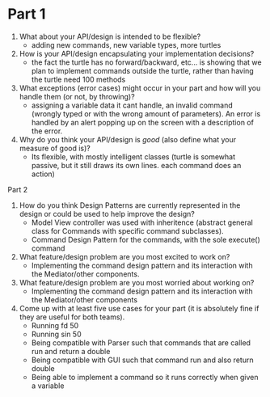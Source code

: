 Part 1
======

1.  What about your API/design is intended to be flexible?
    * adding new commands, new variable types, more turtles
2.  How is your API/design encapsulating your implementation decisions?
    * the fact the turtle has no forward/backward, etc... is showing that we plan to implement commands outside the turtle, rather than having the turtle need 100 methods  
3.  What exceptions (error cases) might occur in your part and how will you handle them (or not, by throwing)?
    * assigning a variable data it cant handle, an invalid command (wrongly typed or with the wrong amount of parameters). An error is handled by an alert popping up on the screen with a description of the error.  
4.  Why do you think your API/design is _good_ (also define what your measure of good is)?
    * Its flexible, with mostly intelligent classes (turtle is somewhat passive, but it still draws its own lines. each command does an action)

Part 2
1.  How do you think Design Patterns are currently represented in the design or could be used to help improve the design?
    * Model View controller was used with inheritence (abstract general class for Commands with specific command subclasses). 
    * Command Design Pattern for the commands, with the sole execute() command
2.  What feature/design problem are you most excited to work on?
    *  Implementing the command design pattern and its interaction with the Mediator/other components. 
3.  What feature/design problem are you most worried about working on?
    * Implementing the command design pattern and its interaction with the Mediator/other components
4.  Come up with at least five use cases for your part (it is absolutely fine if they are useful for both teams).
    * Running fd 50
    * Running sin 50
    * Being compatible with Parser such that commands that are called run and return a double
    * Being compatible with GUI such that command run and also return double
    * Being able to implement a command so it runs correctly when given a variable

